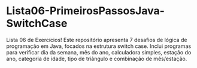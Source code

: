 # Lista06-PrimeirosPassosJava-SwitchCase
Lista 06 de Exercícios! Este repositório apresenta 7 desafios de lógica de programação em Java, focados na estrutura switch case. Inclui programas para verificar dia da semana, mês do ano, calculadora simples, estação do ano, categoria de idade, tipo de triângulo e combinação de mês/estação.
